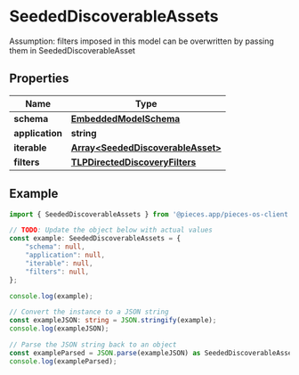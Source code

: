 
# SeededDiscoverableAssets

Assumption: filters imposed in this model can be overwritten by passing them in SeededDiscoverableAsset

## Properties

Name | Type
------------ | -------------
**schema** | [**EmbeddedModelSchema**](EmbeddedModelSchema)
**application** | **string**
**iterable** | [**Array&lt;SeededDiscoverableAsset&gt;**](SeededDiscoverableAsset)
**filters** | [**TLPDirectedDiscoveryFilters**](TLPDirectedDiscoveryFilters)

## Example

```typescript
import { SeededDiscoverableAssets } from '@pieces.app/pieces-os-client';

// TODO: Update the object below with actual values
const example: SeededDiscoverableAssets = {
    "schema": null,
    "application": null,
    "iterable": null,
    "filters": null,
};

console.log(example);

// Convert the instance to a JSON string
const exampleJSON: string = JSON.stringify(example);
console.log(exampleJSON);

// Parse the JSON string back to an object
const exampleParsed = JSON.parse(exampleJSON) as SeededDiscoverableAssets;
console.log(exampleParsed);
```


